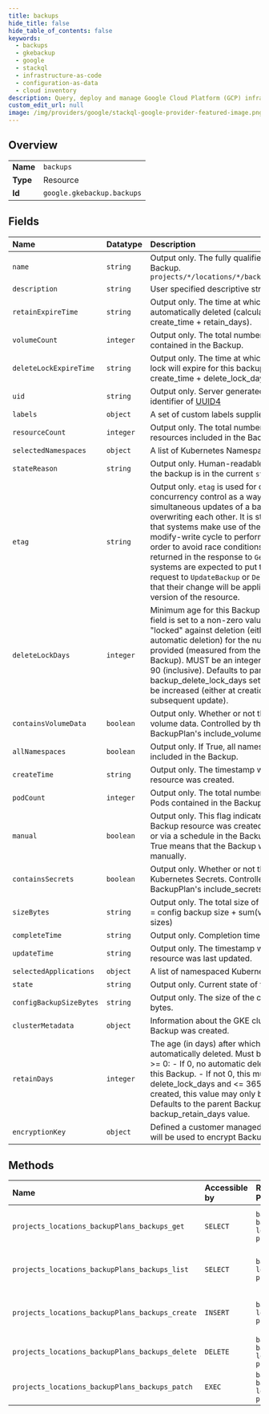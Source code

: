 ```yaml
---
title: backups
hide_title: false
hide_table_of_contents: false
keywords:
  - backups
  - gkebackup
  - google    
  - stackql
  - infrastructure-as-code
  - configuration-as-data
  - cloud inventory
description: Query, deploy and manage Google Cloud Platform (GCP) infrastructure and resources using SQL
custom_edit_url: null
image: /img/providers/google/stackql-google-provider-featured-image.png
---
```

  
    

## Overview
<table><tbody>
<tr><td><b>Name</b></td><td><code>backups</code></td></tr>
<tr><td><b>Type</b></td><td>Resource</td></tr>
<tr><td><b>Id</b></td><td><code>google.gkebackup.backups</code></td></tr>
</tbody></table>

## Fields
| Name | Datatype | Description |
|:-----|:---------|:------------|
| `name` | `string` | Output only. The fully qualified name of the Backup. `projects/*/locations/*/backupPlans/*/backups/*` |
| `description` | `string` | User specified descriptive string for this Backup. |
| `retainExpireTime` | `string` | Output only. The time at which this Backup will be automatically deleted (calculated from create_time + retain_days). |
| `volumeCount` | `integer` | Output only. The total number of volume backups contained in the Backup. |
| `deleteLockExpireTime` | `string` | Output only. The time at which an existing delete lock will expire for this backup (calculated from create_time + delete_lock_days). |
| `uid` | `string` | Output only. Server generated global unique identifier of [UUID4](https://en.wikipedia.org/wiki/Universally_unique_identifier) |
| `labels` | `object` | A set of custom labels supplied by user. |
| `resourceCount` | `integer` | Output only. The total number of Kubernetes resources included in the Backup. |
| `selectedNamespaces` | `object` | A list of Kubernetes Namespaces |
| `stateReason` | `string` | Output only. Human-readable description of why the backup is in the current `state`. |
| `etag` | `string` | Output only. `etag` is used for optimistic concurrency control as a way to help prevent simultaneous updates of a backup from overwriting each other. It is strongly suggested that systems make use of the `etag` in the read-modify-write cycle to perform backup updates in order to avoid race conditions: An `etag` is returned in the response to `GetBackup`, and systems are expected to put that etag in the request to `UpdateBackup` or `DeleteBackup` to ensure that their change will be applied to the same version of the resource. |
| `deleteLockDays` | `integer` | Minimum age for this Backup (in days). If this field is set to a non-zero value, the Backup will be "locked" against deletion (either manual or automatic deletion) for the number of days provided (measured from the creation time of the Backup). MUST be an integer value between 0-90 (inclusive). Defaults to parent BackupPlan's backup_delete_lock_days setting and may only be increased (either at creation time or in a subsequent update). |
| `containsVolumeData` | `boolean` | Output only. Whether or not the Backup contains volume data. Controlled by the parent BackupPlan's include_volume_data value. |
| `allNamespaces` | `boolean` | Output only. If True, all namespaces were included in the Backup. |
| `createTime` | `string` | Output only. The timestamp when this Backup resource was created. |
| `podCount` | `integer` | Output only. The total number of Kubernetes Pods contained in the Backup. |
| `manual` | `boolean` | Output only. This flag indicates whether this Backup resource was created manually by a user or via a schedule in the BackupPlan. A value of True means that the Backup was created manually. |
| `containsSecrets` | `boolean` | Output only. Whether or not the Backup contains Kubernetes Secrets. Controlled by the parent BackupPlan's include_secrets value. |
| `sizeBytes` | `string` | Output only. The total size of the Backup in bytes = config backup size + sum(volume backup sizes) |
| `completeTime` | `string` | Output only. Completion time of the Backup |
| `updateTime` | `string` | Output only. The timestamp when this Backup resource was last updated. |
| `selectedApplications` | `object` | A list of namespaced Kubernetes resources. |
| `state` | `string` | Output only. Current state of the Backup |
| `configBackupSizeBytes` | `string` | Output only. The size of the config backup in bytes. |
| `clusterMetadata` | `object` | Information about the GKE cluster from which this Backup was created. |
| `retainDays` | `integer` | The age (in days) after which this Backup will be automatically deleted. Must be an integer value &gt;= 0: - If 0, no automatic deletion will occur for this Backup. - If not 0, this must be &gt;= delete_lock_days and &lt;= 365. Once a Backup is created, this value may only be increased. Defaults to the parent BackupPlan's backup_retain_days value. |
| `encryptionKey` | `object` | Defined a customer managed encryption key that will be used to encrypt Backup artifacts. |
## Methods
| Name | Accessible by | Required Params | Description |
|:-----|:--------------|:----------------|:------------|
| `projects_locations_backupPlans_backups_get` | `SELECT` | `backupPlansId, backupsId, locationsId, projectsId` | Retrieve the details of a single Backup. |
| `projects_locations_backupPlans_backups_list` | `SELECT` | `backupPlansId, locationsId, projectsId` | Lists the Backups for a given BackupPlan. |
| `projects_locations_backupPlans_backups_create` | `INSERT` | `backupPlansId, locationsId, projectsId` | Creates a Backup for the given BackupPlan. |
| `projects_locations_backupPlans_backups_delete` | `DELETE` | `backupPlansId, backupsId, locationsId, projectsId` | Deletes an existing Backup. |
| `projects_locations_backupPlans_backups_patch` | `EXEC` | `backupPlansId, backupsId, locationsId, projectsId` | Update a Backup. |
